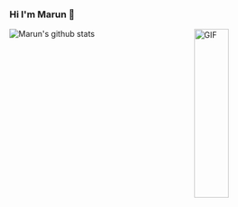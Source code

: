 ### Hi I'm Marun 👋

<img width = "35%" align="right" alt="GIF" height="300px" src="https://media.giphy.com/media/l2R06kO1jE5hNHub6/giphy.gif" />





![Marun's github stats](https://github-readme-stats.vercel.app/api?username=saravananselvamohan&show_icons=true)
